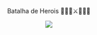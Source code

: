 
<div align="center">
   Batalha de Herois 🦸🏻‍♂️⚔🦹🏻‍♀️
</div>

<p align="center">
  <img src="https://static.wikia.nocookie.net/marvel/images/d/dc/DC_Universe_001.jpg/revision/latest?cb=20170815151903&path-prefix=pt-br"/>
</p>